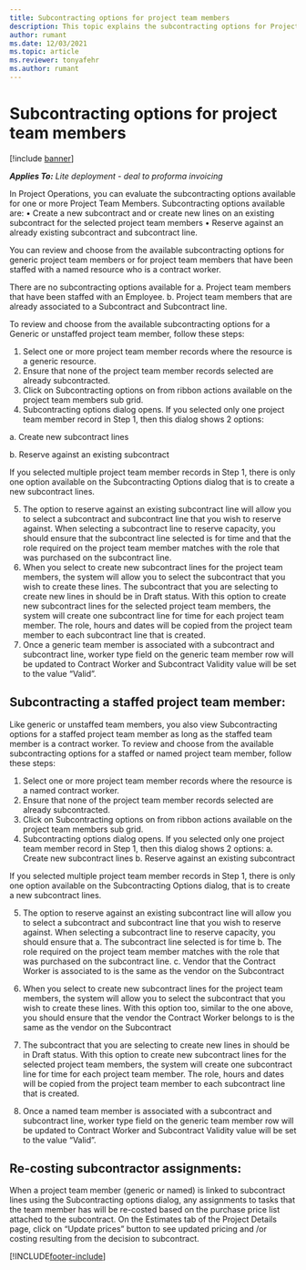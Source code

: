 ```yaml
---
title: Subcontracting options for project team members
description: This topic explains the subcontracting options for Project team members in Project Operations.
author: rumant
ms.date: 12/03/2021
ms.topic: article
ms.reviewer: tonyafehr 
ms.author: rumant
---
```


# Subcontracting options for project team members

[!include [banner](../../includes/dataverse-preview.md)]

_**Applies To:** Lite deployment - deal to proforma invoicing_

In Project Operations, you can evaluate the subcontracting options available for one or more Project Team Members. Subcontracting options available are:
•	Create a new subcontract and or create new lines on an existing subcontract for the selected project team members 
•	Reserve against an already existing subcontract and subcontract line. 

You can review and choose from the available subcontracting options for generic project team members or for project team members that have been staffed with a named resource who is a contract worker. 

There are no subcontracting options available for 
a.	Project team members that have been staffed with an Employee. 
b.	Project team members that are already associated to a Subcontract and Subcontract line. 

To review and choose from the available subcontracting options for a Generic or unstaffed project team member, follow these steps:

1.	Select one or more project team member records where the resource is a generic resource.
2.	Ensure that none of the project team member records selected are already subcontracted. 
3.	Click on Subcontracting options on from ribbon actions available on the project team members sub grid.
4.	Subcontracting options dialog opens. If you selected only one project team member record in Step 1, then this dialog shows 2 options:

a.	Create new subcontract lines

b.	Reserve against an existing subcontract

If you selected multiple project team member records in Step 1, there is only one option available on the Subcontracting Options dialog that is to create a new subcontract lines.

5.	The option to reserve against an existing subcontract line will allow you to select a subcontract and subcontract line that you wish to reserve against. When selecting a subcontract line to reserve capacity, you should ensure that the subcontract line selected is for time and that the role required on the project team member matches with the role that was purchased on the subcontract line. 
6.	When you select to create new subcontract lines for the project team members, the system will allow you to select the subcontract that you wish to create these lines. The subcontract that you are selecting to create new lines in should be in Draft status. With this option to create new subcontract lines for the selected project team members, the system will create one subcontract line for time for each project team member. The role, hours and dates will be copied from the project team member to each subcontract line that is created.  
7.	Once a generic team member is associated with a subcontract and subcontract line, worker type field on the generic team member row will be updated to Contract Worker and Subcontract Validity value will be set to the value “Valid”.

## Subcontracting a staffed project team member:

Like generic or unstaffed team members, you also view Subcontracting options for a staffed project  team member as long as the staffed team member is a contract worker.  To review and choose from the available subcontracting options for a staffed or named project team member, follow these steps:

1.	Select one or more project team member records where the resource is a named contract worker.
2.	Ensure that none of the project team member records selected are already subcontracted. 
3.	Click on Subcontracting options on from ribbon actions available on the project team members sub grid.
4.	Subcontracting options dialog opens. If you selected only one project team member record in Step 1, then this dialog shows 2 options:
a.	Create new subcontract lines
b.	Reserve against an existing subcontract

If you selected multiple project team member records in Step 1, there is only one option available on the Subcontracting Options dialog, that is to create a new subcontract lines.

5.	The option to reserve against an existing subcontract line will allow you to select a subcontract and subcontract line that you wish to reserve against. When selecting a subcontract line to reserve capacity, you should ensure that
a.	The subcontract line selected is for time 
b.	The role required on the project team member matches with the role that was purchased on the subcontract line. 
c.	Vendor that the Contract Worker is associated to is the same as the vendor on the Subcontract 

6.	When you select to create new subcontract lines for the project team members, the system will allow you to select the subcontract that you wish to create these lines. With this option too, similar to the one above, you should ensure that the vendor the Contract Worker belongs to is the same as the vendor on the Subcontract 
7.	The subcontract that you are selecting to create new lines in should be in Draft status. With this option to create new subcontract lines for the selected project team members, the system will create one subcontract line for time for each project team member. The role, hours and dates will be copied from the project team member to each subcontract line that is created.  
8.	Once a named team member is associated with a subcontract and subcontract line, worker type field on the generic team member row will be updated to Contract Worker and Subcontract Validity value will be set to the value “Valid”.

## Re-costing subcontractor assignments:

When a project team member (generic or named) is linked to subcontract lines using the Subcontracting options dialog, any assignments to tasks that the team member has will be re-costed based on the purchase price list attached to the subcontract.  On the Estimates tab of the Project Details page, click on “Update prices” button to see updated pricing and /or costing resulting from the decision to subcontract. 


[!INCLUDE[footer-include](../../includes/footer-banner.md)]
